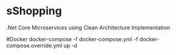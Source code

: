 # sShopping
.Net Core Microservices using Clean Architecture Implementation

#Docker
docker-compose -f docker-compose.yml -f docker-compose.override.yml up -d
